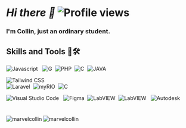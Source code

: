 # _Hi there 👋_ <img src="https://komarev.com/ghpvc/?username=marvelcollin&color=blueviolet&style=flat-square&label=Profile+Views" alt="Profile views" />

### I'm Collin, just an ordinary student.

## Skills and Tools 💼🛠

![Javascript](https://img.shields.io/badge/-Javascript-2f1a47?style=flat&logo=javascript) &nbsp;
![G](https://img.shields.io/badge/-G-2f1a47?style=flat&logo=labview)&nbsp;
![PHP](https://img.shields.io/badge/-PHP-2f1a47?style=flat&logo=php)&nbsp;
![C](https://img.shields.io/badge/-C++-2f1a47?style=flat&logo=c)&nbsp;
![JAVA](https://img.shields.io/badge/-Java-2f1a47?style=flat&logo=openjdk)&nbsp;

![Tailwind CSS](https://img.shields.io/badge/-Tailwind%20CSS-2f1a47?style=flat&logo=tailwindcss)&nbsp;  
![Laravel](https://img.shields.io/badge/-Laravel-2f1a47?style=flat&logo=Laravel)&nbsp;
![myRIO](https://img.shields.io/badge/-myRIO-2f1a47?style=flat&logo=labview)&nbsp;
![C](https://img.shields.io/badge/-Arduino-2f1a47?style=flat&logo=arduino)&nbsp;


![Visual Studio Code](https://img.shields.io/badge/-Visual%20Studio%20Code-2f1a47?style=flat&logo=visualstudiocode) &nbsp;
![Figma](https://img.shields.io/badge/-Figma-2f1a47?style=flat&logo=figma)&nbsp;
![LabVIEW](https://img.shields.io/badge/-LabVIEW-2f1a47?style=flat&logo=labview)&nbsp;
![LabVIEW](https://img.shields.io/badge/-Tinkercad-2f1a47?style=flat&logo=tinkercad) &nbsp;
![Autodesk](https://img.shields.io/badge/-Autodesk-2f1a47?style=flat&logo=autodesk) &nbsp;
#

<p><img align="left" src="https://github-readme-stats.vercel.app/api/top-langs/?username=marvelcollin&hide=blade,css,html,hack&layout=compact&show_icons=true&locale=en" alt="marvelcollin" /></p>


<p><img align="center" src="https://github-readme-streak-stats.herokuapp.com/?user=marvelcollin&" alt="marvelcollin" /></p>


